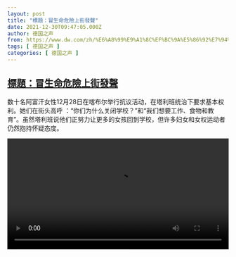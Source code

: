 ```yaml
---
layout: post
title: "標題：冒生命危險上街發聲"
date: 2021-12-30T09:47:05.000Z
author: 德国之声
from: https://www.dw.com/zh/%E6%A8%99%E9%A1%8C%EF%BC%9A%E5%86%92%E7%94%9F%E5%91%BD%E5%8D%B1%E9%9A%AA%E4%B8%8A%E8%A1%97%E7%99%BC%E8%81%B2/a-60293435
tags: [ 德国之声 ]
categories: [ 德国之声 ]
---
```

<!--1640857625000-->
[標題：冒生命危險上街發聲](https://www.dw.com/zh/%E6%A8%99%E9%A1%8C%EF%BC%9A%E5%86%92%E7%94%9F%E5%91%BD%E5%8D%B1%E9%9A%AA%E4%B8%8A%E8%A1%97%E7%99%BC%E8%81%B2/a-60293435)
------

<div>
<p>数十名阿富汗女性12月28日在喀布尔举行抗议活动，在塔利班统治下要求基本权利。她们在街头高呼 ：“你们为什么关闭学校？”和“我们想要工作、食物和教育”。虽然塔利班说他们正努力让更多的女孩回到学校，但许多妇女和女权运动者仍然抱持怀疑态度。</small></p><video src="https://tvdownloaddw-a.akamaihd.net/dwtv_video/flv/vdt_zh/2021/bchi211230_001_afghanwomen1230_01r_sd_avc.mp4" controls style="width:100%"></video>
</div>
